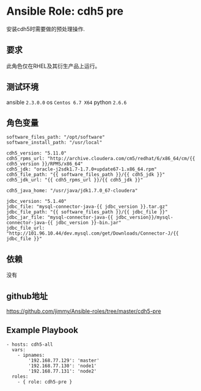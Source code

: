 # Ansible Role: cdh5 pre

安装cdh5时需要做的预处理操作.

## 要求

此角色仅在RHEL及其衍生产品上运行。

## 测试环境

ansible `2.3.0.0`
os `Centos 6.7 X64`
python `2.6.6`

## 角色变量
	software_files_path: "/opt/software"
	software_install_path: "/usr/local"

	cdh5_version: "5.11.0"
	cdh5_rpms_url: "http://archive.cloudera.com/cm5/redhat/6/x86_64/cm/{{ cdh5_version }}/RPMS/x86_64"
	cdh5_jdk: "oracle-j2sdk1.7-1.7.0+update67-1.x86_64.rpm"
	cdh5_file_path: "{{ software_files_path }}/{{ cdh5_jdk }}"
	cdh5_jdk_url: "{{ cdh5_rpms_url }}/{{ cdh5_jdk }}"

	cdh5_java_home: "/usr/java/jdk1.7.0_67-cloudera"

	jdbc_version: "5.1.40"
	jdbc_file: "mysql-connector-java-{{ jdbc_version }}.tar.gz"
	jdbc_file_path: "{{ software_files_path }}/{{ jdbc_file }}"
	jdbc_jar_file: "mysql-connector-java-{{ jdbc_version}}/mysql-connector-java-{{ jdbc_version }}-bin.jar"
	jdbc_file_url: "http://101.96.10.44/dev.mysql.com/get/Downloads/Connector-J/{{ jdbc_file }}"


## 依赖

没有

## github地址
https://github.com/jimmy/Ansible-roles/tree/master/cdh5-pre

## Example Playbook

    - hosts: cdh5-all
      vars:
        - ipnames:
            '192.168.77.129': 'master'
            '192.168.77.130': 'node1'
            '192.168.77.131': 'node2'
      roles:
        - { role: cdh5-pre }
